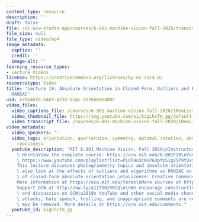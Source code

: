```yaml
---
content_type: resource
description: ''
draft: false
file: /ol-ocw-studio-app/courses/6-801-machine-vision-fall-2020/transcript_captions.webvtt
file_size: null
file_type: video/mp4
image_metadata:
  caption: ''
  credit: ''
  image-alt: ''
learning_resource_types:
- Lecture Videos
license: https://creativecommons.org/licenses/by-nc-sa/4.0/
resourcetype: Video
title: 'Lecture 19: Absolute Orientation in Closed Form, Outliers and Robustness,
  RANSAC'
uid: e70646f6-b4bf-4232-b54c-d32666964805
video_files:
  video_captions_file: /courses/6-801-machine-vision-fall-2020/1ReoLie2XrZc4CEVSc1HyuHtWoK6fZoGJ_transcript.webvtt
  video_thumbnail_file: https://img.youtube.com/vi/kigLhcTm_gg/default.jpg
  video_transcript_file: /courses/6-801-machine-vision-fall-2020/1ReoLie2XrZc4CEVSc1HyuHtWoK6fZoGJ_transcript.pdf
video_metadata:
  video_speakers: ''
  video_tags: orientation, quarternion, symmetry, optimal rotation, absolute orientation,
    robustness
  youtube_description: "MIT 6.801 Machine Vision, Fall 2020\nInstructor: Berthold\
    \ Horn\nView the complete course: https://ocw.mit.edu/6-801F20\nYouTube Playlist:\
    \ https://www.youtube.com/playlist?list=PLUl4u3cNGP63pfpS1gV5P9tDxxL_e4W8O\n\n\
    This lecture discusses photogrammetry topics and absolute orientation. We will\
    \ also look at the effects of outliers and algorithms as RANSAC on the robustness\
    \ of closed-form absolute orientation.\n\nLicense: Creative Commons BY-NC-SA\n\
    More information at https://ocw.mit.edu/terms\nMore courses at https://ocw.mit.edu\n\
    Support OCW at http://ow.ly/a1If50zVRlQ\n\nWe encourage constructive comments\
    \ and discussion on OCW\u2019s YouTube and other social media channels. Personal\
    \ attacks, hate speech, trolling, and inappropriate comments are not allowed and\
    \ may be removed. More details at https://ocw.mit.edu/comments."
  youtube_id: kigLhcTm_gg
---
```

